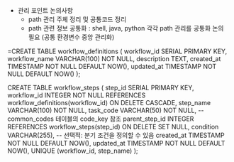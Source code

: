 * 관리 포인트 논의사항
    * path 관리 주체 정리 및 공통코드 정리
    * path 관련 정보 공통화 : shell, java, python 각각 path 관리를 공통화 논의 필요 (공통 환경변수 중앙 관리화)



=CREATE TABLE workflow_definitions (
    workflow_id SERIAL PRIMARY KEY,
    workflow_name VARCHAR(100) NOT NULL,
    description TEXT,
    created_at TIMESTAMP NOT NULL DEFAULT NOW(),
    updated_at TIMESTAMP NOT NULL DEFAULT NOW()
);

CREATE TABLE workflow_steps (
    step_id SERIAL PRIMARY KEY,
    workflow_id INTEGER NOT NULL REFERENCES workflow_definitions(workflow_id) ON DELETE CASCADE,
    step_name VARCHAR(100) NOT NULL,
    task_code VARCHAR(50) NOT NULL, -- common_codes 테이블의 code_key 참조
    parent_step_id INTEGER REFERENCES workflow_steps(step_id) ON DELETE SET NULL,
    condition VARCHAR(255), -- 선택적: 분기 조건을 정의할 수 있음
    created_at TIMESTAMP NOT NULL DEFAULT NOW(),
    updated_at TIMESTAMP NOT NULL DEFAULT NOW(),
    UNIQUE (workflow_id, step_name)
);
